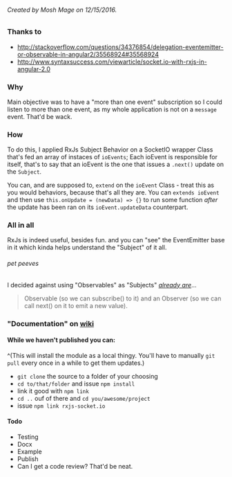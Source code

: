 ###### Created by Mosh Mage on 12/15/2016.
### Thanks to
- http://stackoverflow.com/questions/34376854/delegation-eventemitter-or-observable-in-angular2/35568924#35568924
- http://www.syntaxsuccess.com/viewarticle/socket.io-with-rxjs-in-angular-2.0

### Why
Main objective was to have a "more than one event" subscription so I could listen to more than one event, as my
whole application is not on a `message` event. That'd be wack.

### How
To do this, I applied RxJs Subject Behavior on a SocketIO wrapper Class that's fed an array of instaces of `ioEvents`;
Each ioEvent is responsible for itself, that's to say that an ioEvent is the one that issues a `.next()` update on the `Subject`.

You can, and are supposed to, `extend` on the `ioEvent` Class - treat this as you would behaviors, because that's all they are. You can `extends ioEvent` and then use `this.onUpdate = (newData) => {}` to run some function *after* the update has been ran on its `ioEvent.updateData` counterpart.

### All in all
RxJs is indeed useful, besides fun. and you can "see" the EventEmitter base in it which kinda helps understand the "Subject" of it all.

###### pet peeves
I decided against using "Observables" as "Subjects" [*already are*](http://stackoverflow.com/questions/34376854/delegation-eventemitter-or-observable-in-angular2/35568924#35568924)...
> Observable (so we can subscribe() to it) and an Observer (so we can call next() on it to emit a new value).

### "Documentation" on [wiki](rxjs-socket.io.d.ts)

#### While we haven't published you can:
^(This will install the module as a local thingy. You'll have to manually `git pull` every once in a while to get them updates.)
- `git clone` the source to a folder of your choosing
- `cd to/that/folder` and issue `npm install`
- link it good with `npm link`
- `cd ..` ouf of there and `cd you/awesome/project`
- issue `npm link rxjs-socket.io`

#### Todo
- Testing
- Docx
- Example
- Publish
- Can I get a code review? That'd be neat.
